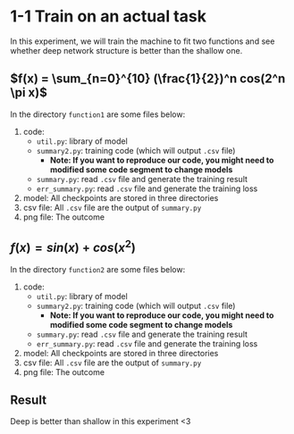 # 1-1 Train on an actual task

In this experiment, we will train the machine to fit two functions and see whether deep network structure is better than the shallow one.


## $f(x) = \sum_{n=0}^{10} (\frac{1}{2})^n cos(2^n \pi x)$

In the directory `function1` are some files below:

1. code:
	- `util.py`: library of model
	- `summary2.py`: training code (which will output `.csv` file)
		- **Note: If you want to reproduce our code, you might need to modified some code segment to change models**
	- `summary.py`: read `.csv` file and generate the training result
	- `err_summary.py`: read `.csv` file and generate the training loss
2. model: All checkpoints are stored in three directories
3. csv file: All `.csv` file are the output of `summary.py`
4. png file: The outcome


## $f(x) = sin(x) + cos(x^2)$

In the directory `function2` are some files below:

1. code:
	- `util.py`: library of model
	- `summary2.py`: training code (which will output `.csv` file)
		- **Note: If you want to reproduce our code, you might need to modified some code segment to change models**
	- `summary.py`: read `.csv` file and generate the training result
	- `err_summary.py`: read `.csv` file and generate the training loss
2. model: All checkpoints are stored in three directories
3. csv file: All `.csv` file are the output of `summary.py`
4. png file: The outcome

## Result

Deep is better than shallow in this experiment <3

